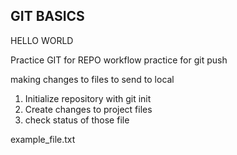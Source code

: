 ## GIT BASICS ##

HELLO WORLD


Practice GIT for REPO workflow
practice for git push

making changes to files to send to local

1. Initialize repository with git init
2. Create changes to project files
3. check status of those file

example_file.txt
